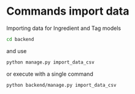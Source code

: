 # Commands import data

Importing data for Ingredient and Tag models

```bash
cd backend
```

and use

```bash
python manage.py import_data_csv
```

or execute with a single command

```bash
python backend/manage.py import_data_csv
```
